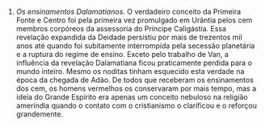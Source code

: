 ﻿1. *Os ensinamentos Dalamatianos.* O verdadeiro conceito da Primeira Fonte e Centro foi pela primeira vez promulgado em Urântia pelos cem membros corpóreos da assessoria do Príncipe Caligástia. Essa revelação expandida da Deidade persistiu por mais de trezentos mil anos até quando foi subitamente interrompida pela secessão planetária e a ruptura do regime de ensino. Exceto pelo trabalho de Van, a influência da revelação Dalamatiana ficou praticamente perdida para o mundo inteiro. Mesmo os noditas tinham esquecido esta verdade na época da chegada de Adão. De todos que receberam os ensinamentos dos cem, os homens vermelhos os conservaram por mais tempo, mas a ideia do Grande Espírito era apenas um conceito nebuloso na religião ameríndia quando o contato com o cristianismo o clarificou e o reforçou grandemente.